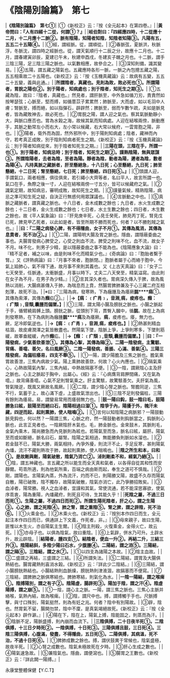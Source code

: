 # 《陰陽別論篇》　第七

|**《陰陽別論篇》　第七①**|
|①《新校正》云：『按《全元起本》在第四卷。』|
|**黃帝問曰：『人有四經十二從，何謂①？』**|
|**岐伯對曰：『四經應四時，十二從應十二月，十二月應十二脈②。脈有陰陽，知陽者知陰，知陰者知陽③。凡陽有五，五五二十五陽④。**|
|①經，謂經脈。從，謂順從。|
|②春脈弦，夏脈洪，秋脈浮，冬脈沈，謂四時之經脈也。從，謂天氣順行十二辰之分，故應十二月也。十二月，謂春建寅卯辰，夏建已午未，秋建申酉戌，冬建亥子醜之月也。十二脈，謂手三陰三陽，足三陰三陽之脈也。以氣數相應，故參合之。|
|③深知則備，識其變易。|
|④五陽，謂五藏之陽氣也。五藏應時各形一脈，一脈之內包摠五藏之陽，五五相乘故二十五陽也。《新校正》云：『按《玉機真藏論》云：故病有五變，五五二十五變，義與此通。』|
|**所謂陰者，真藏也。見則為敗，敗必死也①。所謂陽者，胃脘之陽也②。別于陽者，知病處也；別于陰者，知死生之期③。**|
|①五藏為陰，故曰：『陰者，真藏也。』然見者，謂肝脈至，中外急如循刀刃，責責然如按琴瑟弦；心脈至，堅而搏，如循薏苡子累累然；肺脈至，大而虛，如以毛羽中人膚；腎脈至，搏而絕，如以指彈石，辟辟然；脾脈至，弱而乍數乍疏，夫如是脈見者，皆為藏敗神去，故必死也。|
|②胃脘之陽，謂人迎之氣也。察其氣脈動靜小大，與脈口應否也。胃為水榖之海，故候其氣而知病處。人迎在結喉兩傍，脈動應手，其脈之動常左小而右大，左小常以候藏，右大常以候府，一雲胃胞之陽，非也。|
|③陽者，衛外而為固，然外邪所中，別于陽則知病處；陰者，藏神而內守，若考真正成敗，別于陰則知病者死生之期。《新校正》云：『按《玉機真藏論》云：別于陽者知病從來，別于陰者知死生之期。』|
|**三陽在頭，三陰在手，所謂一也①。別于陽者，知病忌時；別于陰者，知死生之期②。謹熟陰陽，無與眾謀③。所謂陰陽者，去者為陰，至者為陽。靜者為陰，動者為陽，遲者為陰，數者為陽④。凡持真脈之藏脈者，肝至懸絕急，十八日死；心至懸絕，九日死；肺至懸絕，十二日死；腎至懸絕，七日死；脾至懸絕，四日死⑤。』**|
|①頭謂人迎，手謂氣口，兩者相應，俱往俱來，若引繩小大齊等者，名曰平人，故言所謂一也。氣口在手，魚際之後一寸，人迎在結喉兩傍一寸五分，皆可以候藏府之氣。|
|②識氣定期，故知病忌，審明成敗，故知死生之期。|
|③謹量氣候，精熟陰陽，病忌之準可知生死之疑，自決正行無惑何用眾謀議也。|
|④言脈動之中也。|
|⑤真脈之藏脈者，謂真藏之脈也。十八日者，金木成數之餘也；九日者，水火生成數之餘也；十二日者，金火生成數之餘也；七日者，水土生數之餘也；四日者，木生數之餘也，故《平人氣象論》曰：『肝見庚辛死，心見壬癸死，肺見丙丁死，腎見戊已死，脾見甲乙死者，以此如是者，皆至所期不勝而死也，何者？以不勝剋賊之氣也。』|
|**曰：『二陽之病發心脾，有不得隱曲，女子不月①。其傳為風消，其傳為息賁者，死不治②。』**|
|①二陽，謂陽明大腸及胃之脈也。隱曲，謂隱蔽委曲之事也。夫腸胃發病心脾受之，心受之則血不流，脾受之則味不化，血不流，故女子不月。味不化，則男子少精，是以隱蔽委曲之事不能為也。《陰陽應象大論》曰：『精不足者，補之以味，由是則味不化而精氣少也。』《奇病論》曰：『胞胎者繫于腎。』又《評熱病論》曰：『月事不來者，胞脈閉。』胞脈者屬于心而絡于胞中，今氣上廹肺心，氣不得下通，故月事不來則其義也。又《上古天真論》曰：『女子二七天癸至，任脈通，太衝脈盛，月事以時下。丈夫二八天癸至，精氣溢寫。由此則在女子為不月，在男子為少精。』|
|②言其深久者也。胃病深久傳入于脾，故為風熱以消削，大腸病甚傳入于肺，為喘息而上賁，然腸胃脾肺兼及于心三藏二府互相剋薄，故死不治。|
|※曰：『三陽為病，發寒熱，下為癰腫及為痿厥**腨****㾓**①。其傳為索澤，其傳為**㿗**疝②。』|
|**→【㾓：﹝疒肙﹞，音淵,㾓，痠疼也。㿗：﹝疒頹﹞,音頹,囊腫而偏墜。】**|
|①三陽，謂太陽小腸及膀胱之脈也。小腸之脈起于手，循臂繞肩髆上頭。膀胱之脈，從頭別下背，貫臀入膕中，循**腨**。故在上為病則發寒熱，在下為病則為癰腫**腨****㾓**及為痿厥。**㾓**，痠疼也。痿，無力也。厥，足冷即氣逆也。|
|**→【㾓：﹝疒肙﹞，音淵,㾓，痠疼也。】**|
|②熱甚則精血枯涸，故皮膚潤澤之氣皆散盡也。然陽氣下墜，陰脈上爭，上爭則寒多，下墜則筋緩，故睪垂縱緩，內作**㿗**疝。|
|**→【㿗：﹝疒頹﹞,音頹,囊腫而偏墜。】**|
|**曰：『一陽發病，少氣善欬善泄①。其傳為心掣，其傳為隔②。二陽一陰發病，主驚駭、背痛、善噫、善欠，名曰風厥③。二陰一陽發病，善脹、心滿、善氣④。三陽三陰發病，為偏枯痿易，四支不舉⑤。**|
|①一陽，謂少陽膽及三焦之脈也。膽氣乘胃故善泄，三焦內病故少氣。陽上熏肺故善欬，何故？心火內應也。|
|②隔氣乘心，心熱故陽氣內掣，三焦內結，中熱故隔塞不便。|
|③一陰，謂厥陰心主及肝之脈也。心主之脈起于胸中，出屬心。《經》云：『心病膺背肩胛間痛，又在氣為噫。』故背痛善噫。心氣不足則腎氣乘之。肝主驚駭，故驚駭善欠。夫肝氣為風，腎氣陵逆，既風又厥故名風厥。|
|④二陰，謂少陰心腎之脈也。腎膽同逆，三焦不行，氣蓄于上，故心滿下虛，上盛故氣泄出也。|
|⑤三陰不足則發偏枯，三陽有餘則為痿易。易，謂變易常用而痿弱無力也。|
|**鼓一陽曰鈎，鼓一陰曰毛，鼓陽勝急曰絃，鼓陽至而絕曰石，陰陽相過曰溜①。陰爭于內，陽擾于外，魄汗未藏，四逆而起，起則熏肺，使人喘鳴②。**|
|①言何以知陰陽之病脈邪？一陽鼓動脈見鈎也，何以然？一陽謂三焦，心脈之府，然一陽鼓動者則鈎脈當之，鈎脈則心脈也，此言正見者也。一陰厥陰肝木氣也。毛，肺金脈也。金來鼓木，其脈則毛，金氣內乘木，陽尚勝急而內見脈則為絃也。若陽氣至而急，脈名曰絃，屬肝。陽氣至而或如斷絕，脈名曰石，屬腎。陰陽之氣相過，無能勝負則脈如水溜也。|
|②若金鼓不已，陽氣大勝，兩氣相持，內爭外擾，則流汗不止，手足反寒，甚則陽氣內燔，流汗不藏則熱攻于肺，故起則熏肺，使人喘鳴也。|
|**陰之所生和本，曰和①。是故剛與剛，陽氣破散，陰氣乃消亡②。淖則剛柔不和，經氣乃絕③。**|
|①陰，謂五神藏也。言五藏之所以能生而全天真和氣者，以各得自從其和性而安靜爾。苟乖所適，則為他氣所乘，百端之病由斯而起，奉生之道可不慎哉。|
|②剛，謂陽也。言陽氣內蒸，外為流汗，灼而不已，則陽勝又陽，故盛不久存而陽氣自散，陽已破敗，陰不獨存，故陽氣破散，陰氣亦消亡，此乃爭勝招敗矣。|
|③血淖者，陽常勝。視人之血淖者，宜謹和其氣，常使流通，若不能深思寡欲，使氣序乖衷，陽為重陽，內燔藏府，則死且可待，生其能久乎！|
|**死陰之屬，不過三日而死①。生陽之屬，不過四日而死②。所謂生陽死陰者，肝之心，謂之生陽③。心之肺，謂之死陰④。肺之腎，謂之重陰⑤。腎之脾，謂之辟陰，死不治⑥。**|
|①火乘金也。|
|②木乘火也。《新校正》云：『按別本作四日而生，全元起注本作四日而已，俱通詳上下文義，作死者，非。』|
|③母來親子，故曰生陽，匪惟以木生火，亦自陽氣主生爾。|
|④陰主刑殺，火復乘金，金得火亡，故云死。|
|⑤亦母子也。以俱為陰氣，故曰重陰。|
|⑥上氣辟，併水乃可升。土辟水升，故云辟陰。|
|**結陽者，腫四支①。結陰者，便血一升②。再結二升，三結三升③。陰陽結斜，多陰少陽曰石水，少腹腫④。二陽結，謂之消⑤。三陽結，謂之隔⑥。三陰結，謂之水⑦。**|
|①以四支為諸陽之本故。|
|②陰主血故。|
|③二盛謂之再結，三盛謂之三結。|
|④所謂失法。|
|⑤二陽結，謂胃及大腸俱熱結也。腸胃藏熱則喜消水榖。《新校正》云：『詳此少二陰結。』|
|⑥三陽結，謂小腸膀胱熱結也。小腸結熱則血脈燥，膀胱熱則津液涸，故膈塞而不便寫。|
|⑦三陰結，謂脾肺之脈俱寒結也。脾肺寒結，則氣化為水。|
|**一陰一陽結，謂之喉痺①。陰搏陽別，謂之有子②。陰陽虛，腸辟死③。陽加于陰，謂之汗④。陰虛陽搏，謂之崩⑤。**|
|①一陰，謂心主之脈。一陽，謂三焦之脈也。三焦心主脈并絡喉，氣熱內結，故為喉痺。|
|②陰，謂尺中也。搏，謂搏觸于手也。尺脈搏擊，與寸口殊別，陽氣挺然，則為有妊之兆。何者？陰中有別陽故。|
|③辟，陰也。然胃氣不留，腸開勿禁，陰中不廩，是真氣竭絕故死。《新校正》云：『按《全元起本》辟作澼。』|
|④陽在下，陰在上，陽氣上搏，陰能固之，則蒸而為汗。|
|⑤陰脈不足，陽脈盛搏，則內崩而血流下。|
|**三陰俱搏，二十日夜半死①。二陰俱搏，十三日夕時死②。一陰俱搏，十日死③。三陽俱搏且鼓，三日死④。三陰三陽俱搏，心腹滿，發盡，不得隱曲，五日死⑤。二陽俱搏，其病溫，死不治，不過十日死⑥。**|
|①脾肺成數之餘也。搏，謂伏鼓異于常候也，陰氣盛極，故夜半死。|
|②心腎之成數也。陰氣未極故死在夕時。|
|③肝心生成之數也。|
|④陽氣速急故。|
|⑤兼陰氣也。隱曲，謂便瀉也。|
|⑤腸胃之王數也。《新校正》云：『詳此闕一陽搏。』|


永康堂整體保健【Y.C.T】


